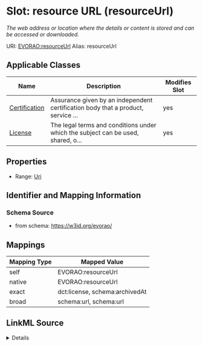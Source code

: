 

# Slot: resource URL (resourceUrl) 


_The web address or location where the details or content is stored and can be accessed or downloaded._





URI: [EVORAO:resourceUrl](https://w3id.org/evorao/resourceUrl)
Alias: resourceUrl

<!-- no inheritance hierarchy -->





## Applicable Classes

| Name | Description | Modifies Slot |
| --- | --- | --- |
| [Certification](Certification.md) | Assurance given by an independent certification body that a product, service ... |  yes  |
| [License](License.md) | The legal terms and conditions under which the subject can be used, shared, o... |  yes  |







## Properties

* Range: [Uri](Uri.md)





## Identifier and Mapping Information







### Schema Source


* from schema: https://w3id.org/evorao/




## Mappings

| Mapping Type | Mapped Value |
| ---  | ---  |
| self | EVORAO:resourceUrl |
| native | EVORAO:resourceUrl |
| exact | dct:license, schema:archivedAt |
| broad | schema:url, schema:url |




## LinkML Source

<details>
```yaml
name: resourceUrl
description: The web address or location where the details or content is stored and
  can be accessed or downloaded.
title: resource URL
from_schema: https://w3id.org/evorao/
exact_mappings:
- dct:license
- schema:archivedAt
broad_mappings:
- schema:url
- schema:url
rank: 1000
alias: resourceUrl
domain_of:
- License
- Certification
range: uri
required: false
multivalued: false

```
</details>